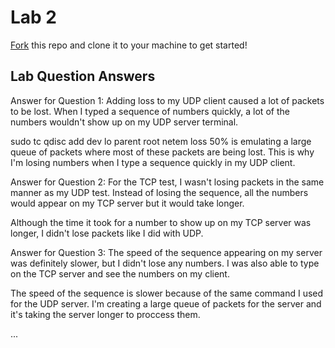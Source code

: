 # Lab 2
[Fork](https://docs.github.com/en/get-started/quickstart/fork-a-repo) this repo and clone it to your machine to get started!

## Lab Question Answers

Answer for Question 1: 
Adding loss to my UDP client caused a lot of packets to be lost. When I typed a sequence of numbers quickly, a lot of the numbers wouldn't show up on my UDP server terminal.

sudo tc qdisc add dev lo parent root netem loss 50% is emulating a large queue of packets where most of these packets are being lost. This is why I'm losing numbers when I type a sequence quickly in my UDP client.

Answer for Question 2:
For the TCP test, I wasn't losing packets in the same manner as my UDP test. Instead of losing the sequence, all the numbers would appear on my TCP server but it would take longer.

Although the time it took for a number to show up on my TCP server was longer, I didn't lose packets like I did with UDP.

Answer for Question 3:
The speed of the sequence appearing on my server was definitely slower, but I didn't lose any numbers. I was also able to type on the TCP server and see the numbers on my client.

The speed of the sequence is slower because of the same command I used for the UDP server. I'm creating a large queue of packets for the server and it's taking the server longer to proccess them.

...
